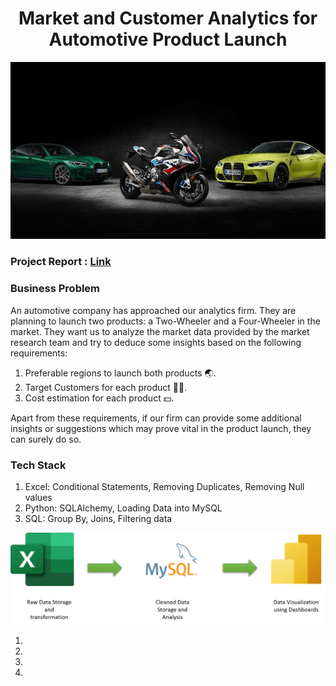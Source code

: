 <h1 align="center">Market and Customer Analytics for Automotive Product Launch </h1>


<img width="1000" src="https://github.com/Mangeshgp14/Market-Customer-Analysis-for-an-Automotive-Product-Launch/blob/main/Bmw%20squad%2C%20bike%20and%20cars%20wallpaper.jpg" >

<h3>Project Report : <a href="https://docs.google.com/document/d/15N9RGkeVrEgJgv39IX_4kryKr08HekS5sdLyQdQdjqE/edit?usp=sharing">Link</a></h3>

<h3>Business Problem</h3>
<p>
 An automotive company has approached our analytics firm. They are planning to launch two products: a Two-Wheeler and a Four-Wheeler in the market.
 They want us to analyze the market data provided by the market research team and try to deduce some insights based on the following requirements:
 <ol>
   <li>Preferable regions to launch both products 🌏.
   </li>
   <li>Target Customers for each product 🧑👩.
   </li>
   <li>Cost estimation for each product 💵.
   </li>
 </ol>
 Apart from these requirements, if our firm can provide some additional insights or suggestions which may prove vital in the product launch, they can surely do so.
</p>

<h3>Tech Stack</h3>

 <ol>
  <li>
   Excel: Conditional Statements, Removing Duplicates, Removing Null values
  </li>
  <li>
   Python: SQLAlchemy, Loading Data into MySQL
  </li><li>
   SQL: Group By, Joins, Filtering data
  </li>
  
 </ol>
 
<img width="1000" src="https://github.com/Mangeshgp14/Market-Customer-Analysis-for-an-Automotive-Product-Launch/blob/main/data%20pipeline.png" >



<ol>
 <li></li>
 <li></li>
 <li></li>
 <li></li>
</ol>
